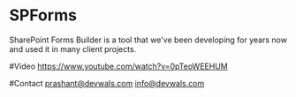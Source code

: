 # SPForms
SharePoint Forms Builder is a tool that we've been developing for years now and used it in many client projects. 

#Video
https://www.youtube.com/watch?v=0pTeoWEEHUM 

#Contact
prashant@devwals.com
info@devwals.com

